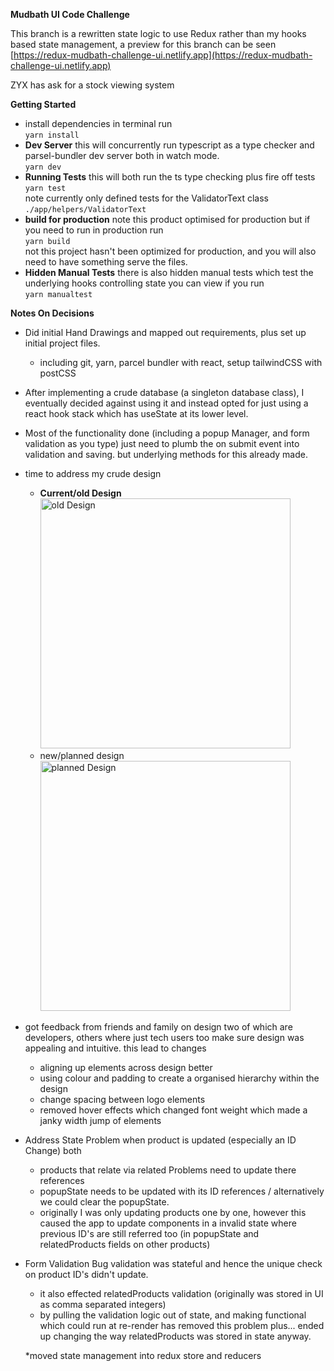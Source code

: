 **Mudbath UI Code Challenge**

This branch is a rewritten state logic to use Redux rather than my hooks based state management,
a preview for this branch can be seen [https://redux-mudbath-challenge-ui.netlify.app](https://redux-mudbath-challenge-ui.netlify.app)

ZYX has ask for a stock viewing system

**Getting Started**

* install dependencies in terminal run<br/>```yarn install```
* **Dev Server**
  this will concurrently run typescript as a type checker and parsel-bundler dev server both in watch mode.<br/>```yarn dev```
* **Running Tests**
  this will both run the ts type checking plus fire off tests<br/>```yarn test```<br/>
  note currently only defined tests for the ValidatorText class `./app/helpers/ValidatorText`
* **build for production**
  note this product optimised for production but if you need to run in production run<br/>```yarn build```<br/> 
  not this project hasn't been optimized for production, and you will also need to have something serve the files.
* **Hidden Manual Tests**
  there is also hidden manual tests which test the underlying hooks controlling state you can view if you run<br/> ```yarn manualtest```

**Notes On Decisions**

* Did initial Hand Drawings and mapped out requirements, plus set up initial project files.
  * including git, yarn, parcel bundler with react, setup tailwindCSS with postCSS
* After implementing a crude database (a singleton database class), I eventually decided against using it and instead opted for just using a react hook stack which has useState at its lower level.
* Most of the functionality done (including a popup Manager, and form validation as you type) just need to plumb the on submit event into validation and saving. but underlying methods for this already made.
* time to address my crude design
  * **Current/old Design**<br/><img src="readmefiles/olddesign.gif" alt="old Design" width="400"/>
  * new/planned design<br/><img src="readmefiles/planneddesign.gif" alt="planned Design" width="400"/>
* got feedback from friends and family on design two of which are developers, others where just tech users too make sure design was appealing and intuitive. this lead to changes
  * aligning up elements across design better
  * using colour and padding to create a organised hierarchy within the design
  * change spacing between logo elements
  * removed hover effects which changed font weight which made a janky width jump of elements
* Address State Problem
  when product is updated (especially an ID Change) both
    * products that relate via related Problems need to update there references
    * popupState needs to be updated with its ID references / alternatively we could clear the popupState.
  * originally I was only updating products one by one, however this caused the app to update components in a invalid state where previous ID's are still referred too (in popupState and relatedProducts fields on other products)
* Form Validation Bug
  validation was stateful and hence the unique check on product ID's didn't update.
  * it also effected relatedProducts validation (originally was stored in UI as comma separated integers)
  * by pulling the validation logic out of state, and making functional which could run at re-render has removed this problem plus... ended up changing the way relatedProducts was stored in state anyway.
  
  *moved state management into redux store and reducers